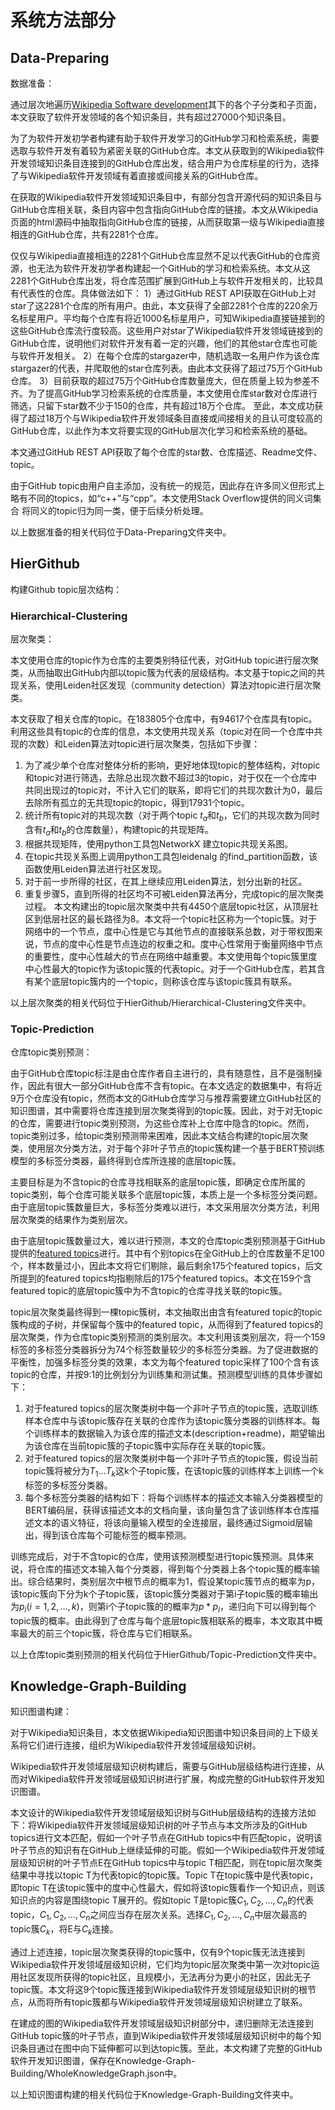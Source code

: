 # 系统方法部分

## Data-Preparing

数据准备：

通过层次地遍历[Wikipedia Software development](https://en.wikipedia.org/wiki/Category:Software_development)其下的各个子分类和子页面，本文获取了软件开发领域的各个知识条目，共有超过27000个知识条目。

为了为软件开发初学者构建有助于软件开发学习的GitHub学习和检索系统，需要选取与软件开发有着较为紧密关联的GitHub仓库。本文从获取到的Wikipedia软件开发领域知识条目连接到的GitHub仓库出发，结合用户为仓库标星的行为，选择了与Wikipedia软件开发领域有着直接或间接关系的GitHub仓库。

在获取的Wikipedia软件开发领域知识条目中，有部分包含开源代码的知识条目与GitHub仓库相关联，条目内容中包含指向GitHub仓库的链接。本文从Wikipedia页面的html源码中抽取指向GitHub仓库的链接，从而获取第一级与Wikipedia直接相连的GitHub仓库，共有2281个仓库。

仅仅与Wikipedia直接相连的2281个GitHub仓库显然不足以代表GitHub的仓库资源，也无法为软件开发初学者构建起一个GitHub的学习和检索系统。本文从这2281个GitHub仓库出发，将仓库范围扩展到GitHub上与软件开发相关的，比较具有代表性的仓库。具体做法如下：
1）通过GitHub REST API获取在GitHub上对star了这2281个仓库的所有用户。由此，本文获得了全部2281个仓库的220余万名标星用户。平均每个仓库有将近1000名标星用户，可知Wikipedia直接链接到的这些GitHub仓库流行度较高。这些用户对star了Wikipedia软件开发领域链接到的GitHub仓库，说明他们对软件开发有着一定的兴趣，他们的其他star仓库也可能与软件开发相关。
2）在每个仓库的stargazer中，随机选取一名用户作为该仓库stargazer的代表，并爬取他的star仓库列表。由此本文获得了超过75万个GitHub仓库。
3）目前获取的超过75万个GitHub仓库数量庞大，但在质量上较为参差不齐。为了提高GitHub学习检索系统的仓库质量，本文使用仓库star数对仓库进行筛选，只留下star数不少于150的仓库，共有超过18万个仓库。
至此，本文成功获得了超过18万个与Wikipedia软件开发领域条目直接或间接相关的且认可度较高的GitHub仓库，以此作为本文将要实现的GitHub层次化学习和检索系统的基础。

本文通过GitHub REST API获取了每个仓库的star数、仓库描述、Readme文件、topic。

由于GitHub topic由用户自主添加，没有统一的规范，因此存在许多同义但形式上略有不同的topics，如“c++”与“cpp”。本文使用Stack Overflow提供的同义词集合 将同义的topic归为同一类，便于后续分析处理。

以上数据准备的相关代码位于Data-Preparing文件夹中。

## HierGithub

构建Github topic层次结构：

### Hierarchical-Clustering

层次聚类：

本文使用仓库的topic作为仓库的主要类别特征代表，对GitHub topic进行层次聚类，从而抽取出GitHub内部以topic簇为代表的层级结构。本文基于topic之间的共现关系，使用Leiden社区发现（community detection）算法对topic进行层次聚类。

本文获取了相关仓库的topic。在183805个仓库中，有94617个仓库具有topic。利用这些具有topic的仓库的信息，本文使用共现关系（topic对在同一个仓库中共现的次数）和Leiden算法对topic进行层次聚类，包括如下步骤：

1. 为了减少单个仓库对整体分析的影响，更好地体现topic的整体结构，对topic和topic对进行筛选，去除总出现次数不超过3的topic，对于仅在一个仓库中共同出现过的topic对，不计入它们的联系，即将它们的共现次数计为0，最后去除所有孤立的无共现topic的topic，得到17931个topic。
2. 统计所有topic对的共现次数（对于两个topic $t_a$和$t_b$，它们的共现次数为同时含有$t_a$和$t_b$的仓库数量），构建topic的共现矩阵。
3. 根据共现矩阵，使用python工具包NetworkX 建立topic共现关系图。
4. 在topic共现关系图上调用python工具包leidenalg 的find_partition函数，该函数使用Leiden算法进行社区发现。
5. 对于前一步所得的社区，在其上继续应用Leiden算法，划分出新的社区。
6. 重复步骤5，直到所得的社区均不可被Leiden算法再分，完成topic的层次聚类过程。
本文构建出的topic层次聚类中共有4450个底层topic社区，从顶层社区到低层社区的最长路径为8。本文将一个topic社区称为一个topic簇。对于网络中的一个节点，度中心性是它与其他节点的直接联系总数，对于带权图来说，节点的度中心性是节点连边的权重之和。度中心性常用于衡量网络中节点的重要性，度中心性越大的节点在网络中越重要。本文使用每个topic簇里度中心性最大的topic作为该topic簇的代表topic。对于一个GitHub仓库，若其含有某个底层topic簇内的一个topic，则称该仓库与该topic簇具有联系。

以上层次聚类的相关代码位于HierGithub/Hierarchical-Clustering文件夹中。

### Topic-Prediction

仓库topic类别预测：

由于GitHub仓库topic标注是由仓库作者自主进行的，具有随意性，且不是强制操作，因此有很大一部分GitHub仓库不含有topic。在本文选定的数据集中，有将近9万个仓库没有topic，然而本文的GitHub仓库学习与推荐需要建立GitHub社区的知识图谱，其中需要将仓库连接到层次聚类得到的topic簇。因此，对于对无topic的仓库，需要进行topic类别预测，为这些仓库补上仓库中隐含的topic。然而，topic类别过多，给topic类别预测带来困难，因此本文结合构建的topic层次聚类，使用层次分类方法，对于每个非叶子节点的topic簇构建一个基于BERT预训练模型的多标签分类器，最终得到仓库所连接的底层topic簇。

主要目标是为不含topic的仓库寻找相联系的底层topic簇，即确定仓库所属的topic类别，每个仓库可能关联多个底层topic簇，本质上是一个多标签分类问题。由于底层topic簇数量巨大，多标签分类难以进行，本文采用层次分类方法，利用层次聚类的结果作为类别层次。

由于底层topic簇数量过大，难以进行预测，本文的仓库topic类别预测基于GitHub提供的[featured topics](https://github.com/topics)进行。其中有个别topics在全GitHub上的仓库数量不足100个，样本数量过小，因此本文将它们剔除，最后剩余175个featured topics，后文所提到的featured topics均指剔除后的175个featured topics。本文在159个含featured topic的底层topic簇中为不含topic的仓库寻找关联的topic簇。

topic层次聚类最终得到一棵topic簇树，本文抽取出由含有featured topic的topic簇构成的子树，并保留每个簇中的featured topic，从而得到了featured topics的层次聚类，作为仓库topic类别预测的类别层次。本文利用该类别层次，将一个159标签的多标签分类器拆分为74个标签数量较少的多标签分类器。为了促进数据的平衡性，加强多标签分类的效果，本文为每个featured topic采样了100个含有该topic的仓库，并按9:1的比例划分为训练集和测试集。预测模型训练的具体步骤如下：

1. 对于featured topics的层次聚类树中每一个非叶子节点的topic簇，选取训练样本仓库中与该topic簇存在关联的仓库作为该topic簇分类器的训练样本。每个训练样本的数据输入为该仓库的描述文本(description+readme)，期望输出为该仓库在当前topic簇的子topic簇中实际存在关联的topic簇。
2. 对于featured topics的层次聚类树中每一个非叶子节点的topic簇，假设当前topic簇将被分为$T_1…T_k$这k个子topic簇，在该topic簇的训练样本上训练一个k标签的多标签分类器。
3. 每个多标签分类器的结构如下：将每个训练样本的描述文本输入分类器模型的BERT编码层，获得该描述文本的文档向量，该向量包含了该训练样本仓库描述文本的语义特征，将该向量输入模型的全连接层，最终通过Sigmoid层输出，得到该仓库每个可能标签的概率预测。

训练完成后，对于不含topic的仓库，使用该预测模型进行topic簇预测。具体来说，将仓库的描述文本输入每个分类器，得到每个分类器上各个topic簇的概率输出。综合结果时，类别层次中根节点的概率为1，假设某topic簇节点的概率为p，该topic簇向下分为k个子topic簇，该topic簇分类器对于第i子topic簇的概率输出为$p_i (i=1,2,…,k)$，则第i个子topic簇的的概率为$p*p_i$，递归向下可以得到每个topic簇的概率。由此得到了仓库与每个底层topic簇相联系的概率，本文取其中概率最大的前三个topic簇，将仓库与它们相联系。

以上仓库topic类别预测的相关代码位于HierGithub/Topic-Prediction文件夹中。

## Knowledge-Graph-Building

知识图谱构建：

对于Wikipedia知识条目，本文依据Wikipedia知识图谱中知识条目间的上下级关系将它们进行连接，组织为Wikipedia软件开发领域层级知识树。

Wikipedia软件开发领域层级知识树构建后，需要与GitHub层级结构进行连接，从而对Wikipedia软件开发领域层级知识树进行扩展，构成完整的GitHub软件开发知识图谱。

本文设计的Wikipedia软件开发领域层级知识树与GitHub层级结构的连接方法如下：将Wikipedia软件开发领域层级知识树的叶子节点与本文所涉及的GitHub topics进行文本匹配，假如一个叶子节点在GitHub topics中有匹配topic，说明该叶子节点的知识有在GitHub上继续延伸的可能。假如一个Wikipedia软件开发领域层级知识树的叶子节点E在GitHub topics中与topic T相匹配，则在topic层次聚类结果中寻找以topic T为代表topic的topic簇。Topic T在topic簇中是代表topic，即topic T在该topic簇中的度中心性最大，假如将该topic簇看作一个知识点，则该知识点的内容是围绕topic T展开的。假如topic T是topic簇$C_1,C_2,…,C_n$的代表topic，$C_1,C_2,…,C_n$之间应当存在层次关系。选择$C_1,C_2,…,C_n$中层次最高的topic簇$C_k$，将E与$C_k$连接。

通过上述连接，topic层次聚类获得的topic簇中，仅有9个topic簇无法连接到Wikipedia软件开发领域层级知识树，它们均为topic层次聚类中第一次对topic运用社区发现所获得的topic社区，且规模小，无法再分为更小的社区，因此无子topic簇。本文将这9个topic簇连接到Wikipedia软件开发领域层级知识树的根节点，从而将所有topic簇都与Wikipedia软件开发领域层级知识树建立了联系。

在建成的图的Wikipedia软件开发领域层级知识树部分中，递归删除无法连接到GitHub topic簇的叶子节点，直到Wikipedia软件开发领域层级知识树中的每个知识条目通过在图中向下延伸都可以到达topic簇。至此，本文构建了完整的GitHub软件开发知识图谱，保存在Knowledge-Graph-Building/WholeKnowledgeGraph.json中。

以上知识图谱构建的相关代码位于Knowledge-Graph-Building文件夹中。
